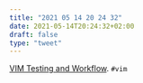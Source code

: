 ```yaml
---
title: "2021 05 14 20 24 32"
date: 2021-05-14T20:24:32+02:00
draft: false
type: "tweet"
---
```

[VIM Testing and Workflow](https://bernheisel.com/blog/vim-workflow/). `#vim`
